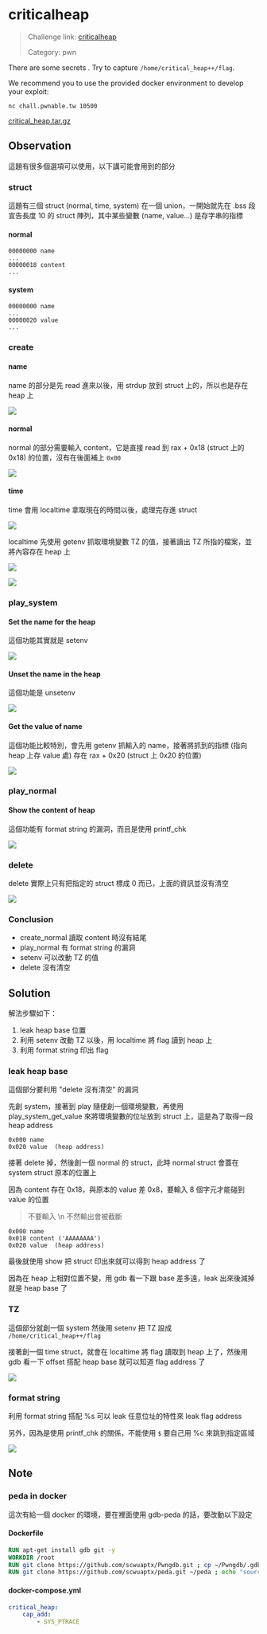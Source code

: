 # criticalheap

> Challenge link: [criticalheap](https://pwnable.tw/challenge/#8)
>
> Category: pwn

There are some secrets . Try to capture `/home/critical_heap++/flag`.

We recommend you to use the provided docker environment to develop your exploit:

`nc chall.pwnable.tw 10500`

[critical_heap.tar.gz](https://pwnable.tw/static/chall/critical_heap.tar.gz)

## Observation

這題有很多個選項可以使用，以下講可能會用到的部分

### struct

這題有三個 struct (normal, time, system) 在一個 union，一開始就先在 .bss 段宣告長度 10 的 struct 陣列，其中某些變數 (name, value...) 是存字串的指標

#### normal

```
00000000 name
...
00000018 content
...
```

#### system

```
00000000 name
...
00000020 value
...
```

### create

#### name

name 的部分是先 read 進來以後，用 strdup 放到 struct 上的，所以也是存在 heap 上

![](https://lh3.googleusercontent.com/cRTTnoeKFITCAopJinU_H_dcCwJGHZkoHBqEpY98waDoucfi3o9R9_CdOSts1AWNs_fMWZd9BNL-5O2H3RPnTV-S3SyJ6J4J_e22LvYhZAL49glH0nNIdUnyfK_N99nxYz6MibZp89KQsosYapg5ZCEzjA_mqUBQu62SFvGxboPLZiAPwoA0cSqzAWxXltYchPD1Znaf_7glpktkcGk1EHLXOJyJFgPO1Eh5J3a4931TTDf2TCGwaa9QpE-5P2esGOga9MJfpruqT5xc7AvmYk3yekVamN6btmtVMX7ePgcNSlRU6mymJ92AzSwU6NJO1ssZighMGW6N5esFlsvjOqvyl1ncAbYIgTg6XL411jF1HNsJp4-gIy91JQZ2tbE14xezwCWKNbcPzvz4pBEk2EwXQBgjVIe498xfEf9QXjNK0pvbxprdfU65iyOLeVUoPf0zUftYI73pUtfm7bg6GLm_UTMHjdgNoEw804x0QAmPA5ghvznIUU2u3ll6Wqpkbc7q_rsq1PpCoZxrhlNkmWryd3k7BSl2becKZs0tZUve-_Q1L5plTKrIdmFSE7CULIqGl8VgpYoU108ZnGbR1EF8D-jdJXyXZCidhg=w1276-h268-no)

#### normal

normal 的部分需要輸入 content，它是直接 read 到 rax + 0x18 (struct 上的 0x18) 的位置，沒有在後面補上 `0x00`

![](https://lh3.googleusercontent.com/vI-cgKNMdpdN5WcdkYpr65PsJN285NEBwX7L3ykzVfGoxPO3zRND1c_SVKYe8CVFGbZ00LXQTmQ31ezy85ErEi69khnf5EwGkYKN1y3ou3WIqI5UveKDj-4CX8STRm_TkGT872R6dxTiyqXxQTQKz9tf2rqRPYWUrVta8eddCyZGoN-a2Bia75CuNrb9mG3bBumvxNQma58yAdjAa2Wt56gwJnvChAmetUk_SGC6adZ-IDqNBGapGV28nexQWGxTJPerD7lTuMu0mJxwmMlKRjxfwJCooo8iycJbHl9wW6d6zUlz6-oavLDuyFshF4TaN6ZAzZC3Pm43x_GKnFHz5KzFCLGhGNaPe4Rfr8MJmsU8hhCkOECao85NceP-2GiCUIPh_78mVWBTVj2c1qMJXy2z92GKHd82GAT9ZompjJYU-TrTJl3ezbHGQ-Si7Wru8uj9d2P6sqeBcofPm-_lID38tSCgQ1MUPuhPYD39VaBkmNT1lUE3S0RahSZ8xuDbHWm3Lkxxa5mSO51M26GNfbAzv9optgyD7E6Qsl1Xoh6BwVnXN56P_izxyQxflrlyVT4vilx8zllKQKM_1VqS_Drtfh0ilVqJEviuxg=w1056-h356-no)

#### time

time 會用 localtime 拿取現在的時間以後，處理完存進 struct

![](https://lh3.googleusercontent.com/KtEuqCT0AElcVu1C6K3LzIgaYmPia2SZQELMpuJETNP-oCYGNclwjbADHqeZA_m5nNz_AfVXdzG68A2Rvl-kubJamdHc6T1As0kZ1fvGMr5FFZmOidVMhIgAaqlg3QuUnBOifMj_0WfzxwAaYg64a6HDg6WrbZI_dv5qFSd-OPn6u4PJyUzn5DZau8foycKIVOuL6VAfr2PQ_yX68iXrypR6pCz6Pl8UQtIFe_SW3ewp4A8Ge01L-SkpDQxt8DHkM73oqrlBrH1yBdgGqJ7JDz9LC1smSYPkoweRMKKo8pGZMQ61B3Ba08yt_y7VzguSDBCYfA0j5FS-nShRl3y5SN50RQ9rrcLTfO-4-rG37KVSEn8_NkA5XwYQA7yyHe2wDG2R_NthaYRdFJIC-HgC4mdPY2YwSfCudPlKJYCG0vr4BcA8FpvLQUICVXcbgljZGGhsBf1UoXKzXZnCEmV9Xi0skiI-SHRDlnldjmZKM1enXj9QUvSFN6a2WL2cX-DtKSfYyEvN89JnGBxiBUxRE0Z_eXbswtX_vCJYwKqlrPme8Kw4vluQ44Uvgt8EhKBT4CL3EZy8uSH6CN6WdYotTwdjyZxqnM0zo95gXg=w1002-h136-no)

localtime 先使用 getenv 抓取環境變數 TZ 的值，接著讀出 TZ 所指的檔案，並將內容存在 heap 上

![](https://lh3.googleusercontent.com/PG9GXIWpWmIhcjI7kUlh1__ZxGAbOSs69G1BEJ4r0qVEe5rU9HIcpI_rca1Nmb399KAT7Z0pnHuRosnJkOVGp4Fymxyxar4xIO39Pqy2nvJPRNxRSUoGzgVkEsH708z3cgYOEaSDOPUP-PFrbHuujJTAyoiGd5xiRuHjAL_CfxCm6s8qsnq6NJWFYFJfIpzlOH09nQ45ed2UrHmlBSnZYz-q5RleGrl-vhtPpjB5EkyBl5_z1_8Lv6i_yTaqIN9vr4_ta_WNf8KcVo9r_7A8SOvCIT61Fe5PagF7z1SEWarqVxq_vNTF7y9k690W-LBLoEFN82sZIdiDhaVl7FKPkdzzp8c-z7BnpDKH1yAxo37NJRA6R7CZdGdnIr3zFQkIm0hdH3q3U5iorKHthYV7M1KLIo_mJMacvPbtkMn0ccIHEpM6P6_pMnFbMHfZH-3HM4jeBT7-AnXcLIvALvdeLpQtH4B68rP11vY4XFTD5npLoLY9SRSUixc8eiKWH0jo_S8vczY8TVgwsmn9m_3F32Pww0Kq8mAvrldVIMR1tWGxS9e_gckqnDGkjvs4g7ODwxNqYg5etRIyV6dsoULWZnGoD8pBtWZ9QCXbUw=w1710-h456-no)

![](https://lh3.googleusercontent.com/MtXYZAf6FxdwR6Apkj0Y_6G0LVjE0sNgFQOjL94z52nmFkdFCnoqRlF6J7kpSMf-Jv-2pIdLBOrJ_gmHinpuooe5-wMnQqsH7kVZiJpLTA0Ryz9sVmoMpGl6tksSiASc_5mYtv-Qw0UdXAGmmiAuKz4BUG3WkPf5zHLJdJqFN_-vwVmznL9QDsjBUe-MSnwStGMrXM6vkO6hZKD97emH42_kdc5R5cFurCOpHEzgs4VDPnCX0t-JKNTqAnID56uULAo1j3hXOrn9CofMTGTNUwguhIfr1UHWlaBC6XWhT6ax4J_jwFPgMTaPHVYbQBq2H-qQ8MzMLJ5mlQHRCKr3ki1gdU7fYKrYg9pGNKonBr4EATdOIfTB9z_5CClpxLL89YdgL9AGBrHCbt39SddSjVOpLneye28fKZKd6jdXLDu7MMCJuW8VMMJ5K1utUbCFT1M-AS6MGHacOm4pAHjXRm_U4o3UctXMJ46LnGsV6zdGKg6Jd5Vix9Er7UYJork9W_Ia7Sz5UPRW3fIo56XxAmFA7ZK1ncMJMIaE18in0XyzXujFXbZziNnOzKS0l6hqqudFuZkfDwySK5NGtXk1ccmAhEI1o1_E1ke7ug=w1628-h542-no)

### play_system

#### Set the name for the heap

這個功能其實就是 setenv

![](https://lh3.googleusercontent.com/KdQWIK5RdEtqX28DyvEsoYypn3z_ifzaL-cRpYsc2-c4By71fcYYrAqf0DQgOzmlCIlZ02C_HOUE6wiQMz2finFfWnVZyA31zm8XpwCziXKO4KDsHlrJVLYVFEVS4B_BQKgEbvvpTuBCbCODlhd0FS9pnQ8L1yjjhXsO7CF2ry8XSkhwHkFBhvwTTeQUoLc3opuVHE-2v06fxaqGCHV9dAz3RQXlpPzoFFzXM1F-DOn2CIHQZEwIyCBmQgNkH9m-07S3OGCvMylz0T9MRLC-MMVHdGfhjF5GuQ6X0mzu6kWQOa80SpySplSuYnbcO9qqGw1UTK6s2N6ng1YRxmkUDrvoBfZBTBoA3lUXNgRROom08vP9gt6T_NcMi7zlAcpX5tqPzB-pCj191P26OFGlqzZdlr_ZDx9ujohKDhQCaTGcBOS8QM6WGncja--xVLVBLHgpNKTnZjU9qgHpz1lpl49krTyVXFw34HvjNxr9cuIdChFSP56h87gsPXWqdKz_myMM9Tww3PV8DLmA8N73t6wT04V_euYbi-u3HjtGUT1fcJ1zZ7sGTDEcPB-1ZYAdYwvhx1gLjkj52Prva_wE26HQe0W60tuIlQD0Ng=w962-h262-no)

#### Unset the name in the heap

這個功能是 unsetenv

![](https://lh3.googleusercontent.com/Dm4mNcmPdsgdvI-AuaPvN63bSeVbq7pZQrUaEqig6yobMlW_HNLlb5lS6MoMO58DT4oPN2T3oqfFMQ8FBbgFeQCVjRtsFs7gRsX6EcB8iarHTYw4O2VqnguY3OdaT3WZNULaTPXq6UZyI1JfnUSfkNp7Q3McEiMVKNbDjaXjdBTeeGbdt3CseLUlXmax3c50WvfS3f7AuYYkTvyzlvW5w3CzFdoskXudaZGxACaE77tDITwkIq4-hQuZNpvlRbwx8uVv_sLh3SGJ1ZHiGkrbFhMz_rYlwX8GUiC-wgz7vmYDDvJxnL3C0DXbmus8Q4vbOY-plDSF4Nh4d0PGsuGXe4twTT1hFucyhE63rJCNVmSQr_DmkZK4q_30Q9618fIX0czxtG3ksfWDzCKDkkag-hA4JYXy6lFkG7_jHiPf7LnBv6zLay7PuYnXuqFhz_A8lCPes848qsZrnoe8cbYCZ1W13h7pQW4Fi9TkWUwxywO6gxB0DSIIu_-D020bLdAw3M56lyITaasYAsxIIceOA-rro02LBfUd-XhyDqN6BmH-xucZnog_DTxL0X3I5N4m54brQBfO5tM32SVoEY8u7QUCKcp8FkFUN_P89w=w1028-h188-no)

#### Get the value of name

這個功能比較特別，會先用 getenv 抓輸入的 name，接著將抓到的指標 (指向 heap 上存 value 處) 存在 rax + 0x20 (struct 上 0x20 的位置)

![](https://lh3.googleusercontent.com/WRD3giNGiEyj9BDFXZ2w7NsNJqQqLtRaw5khzYNEQGZcXxVfLypNxe6U_6F1cD8gGYO3R8_7w2vLmRdHNdMs0VWfZvu1_65ayZw6FREidtSnYmX5Hq2HlShyFkTg84uLYO7sLEEoBlwqjX3hTz2AT22wqNMY-Jg-oxeICWGP8d-2T4ek1L3N7aYk_VPKboBYQmCfxT8fJCWly2ujeY3_bxM5mJ4LMJfFQm2fOHqxB7lpWZsz3HKPG-fn_OtA4WaJL6CWZfGlvo-b2BpYHB9f8vTA7bZxp-a3jjXYXPzJQWDDx8kLmGKT34Px_7s4xPykDZBN75uu2usyeidLmIeT0uAd50AsC2E9lxc317ws3g1pyNLVmexYbHDQt8DWsuSACHjOGj-gJsmeCqp_6tKTKLXykQvN2acb6iicHAKC0HKeXoBww0eKoAlJi8uwYlawXfMdG0z7rIBYIMfqDKwxTU7u-zjgoHodgba0W-Yv8ifa2GtMwUTlCWA1LQSyCPsghcrpycWWIhYmArHZAPU5AXk5H3fAf5U_YYiRFsYaliioCRnAny_MvyeJpaFj9YOFbselWvAsF4cHnmnEzt721P-s27e4VQ03Aha7pw=w1166-h406-no)

### play_normal

#### Show the content of heap

這個功能有 format string 的漏洞，而且是使用 printf_chk

![](https://lh3.googleusercontent.com/9Lg0-CLj24zPq904FsB79Vi5pHxvdGtT9QzHb3ZQ-qwhiWzLFdf_kFtbg2O-WqU77eB_ugP1emPcM2RbovybUxE3yg3OfUTV1U3RJ201A0nexa1u_-QDmKcAwxH7dQpOEsIwdOyLnTJ9YlcHSjQZ1iVYZ58NjurxC4qD6-6JpejOIBto-RRvb8k6-G4xh-3ez4LgJJLqwauB1ap3z9oxG-4wpVR26iS8aGFY9EcVOhYuq9WIJZTINGfKYM4q76LuAjkw8ay3K2eUc8YuDMkLd8JV-_4wAVy4jA-QIyGxp9QwE5-_5ZBGMyXViRRPqXyn3qm3wjg_Qcyeg9PAjRxsQ2EqD_4Aj_F8IPxYlzHkvUYc_tJXc1fe6IwPJfEjyB_Pj2xAk1wHyTt62NZ299Af6hT2AM6opnS2J2GkzN8bvK5bYxlYmUcU2033AEfC-JDVSFGOLxV5zCDgHOjXiL2ZXRYc0JdK1FhK23eLetJyE3ZJzZw5OrLKwGFXKxagdB0crorlmOcBmdXhg887R8YaEkt5aqtsEeXsoEUU7dJ5IzNRgqda1XchI_tELTtO_28WXCTf-ELOWbyeoEC434GLBE1GfDSz0H_kKt2_WQ=w1318-h494-no)

### delete

delete 實際上只有把指定的 struct 標成 0 而已，上面的資訊並沒有清空

![](https://lh3.googleusercontent.com/cbKj_uIbSZW6YlwijBufYIXETYjHkARepJ6h8UQF--4TKjBeedl5mfp4nikGla9W68FscAtcJnUtAz-80gmR5YF6GyztDy2G4QiOc4hh9-YnB_-MdF8V9Ltwmq4i4ZHqYv6HgF8sOWPpbTGf5gTHFCkOd8gPogKZk3Awfn2TG8nRlmxrSoj8YiWKwDfJauNaD0yused_OL-V1LkGOYlTZhDgmgC5SZAlyOaJZqFLwvBHbsecDYK4OFnZGWm7G4S2BXNjsWM94KG8M2frpTg-BXtHUFXKUWxRf5diwSWj5PYRn-rGEWQ1zopU8Zr0UgPZf9AZhH6H3KzngcEx59YxwCpg94qxtE82UqbA5ZoFwck5c0UZ_GvZz4XZ2my7jB76QKUZev7AY_m8tYy-GBbBfJZunNrlNpa1-zCA1plTEhn3n3uirf8hRUGvh-hHiIMJKu9sX2azJ9Z1pv1xXmwR_c5gwihodaS7Ew70jhvG6tzr45-TcI57eGyJ0oyYjeBcGqLW6dWZ8noL8Sn092--7rm9YT8BWYMYsqaM6REElllGF2S62G3DPdNS-Yn6CC-ChjrF5_5l9Oqd1c29p1aLaNttVnwOObxg0vz7Bg=w1090-h448-no)

### Conclusion

- create_normal 讀取 content 時沒有結尾
- play_normal 有 format string 的漏洞
- setenv 可以改動 TZ 的值
- delete 沒有清空

## Solution

解法步驟如下：

1. leak heap base 位置
2. 利用 setenv 改動 TZ 以後，用 localtime 將 flag 讀到 heap 上
3. 利用 format string 印出 flag

### leak heap base

這個部分要利用 "delete 沒有清空" 的漏洞

先創 system，接著到 play 隨便創一個環境變數，再使用 play_system_get_value 來將環境變數的位址放到 struct 上，這是為了取得一段 heap address

```
0x000 name
0x020 value  (heap address)
```

接著 delete 掉，然後創一個 normal 的 struct，此時 normal struct 會蓋在 system struct 原本的位置上

因為 content 存在 0x18，與原本的 value 差 0x8，要輸入 8 個字元才能碰到 value 的位置

>不要輸入 \n 不然輸出會被截斷

```
0x000 name
0x018 content ('AAAAAAAA')
0x020 value  (heap address)
```

最後就使用 show 把 struct 印出來就可以得到 heap address 了

因為在 heap 上相對位置不變，用 gdb 看一下跟 base 差多遠，leak 出來後減掉就是 heap base 了

### TZ

這個部分就創一個 system 然後用 setenv 把 TZ 設成 `/home/critical_heap++/flag`

接著創一個 time struct，就會在 localtime 將 flag 讀取到 heap 上了，然後用 gdb 看一下 offset 搭配 heap base 就可以知道 flag address 了

![](https://lh3.googleusercontent.com/Kyn4pR56pdq8SDxyx-nCH3SUIQ3X5nPs2w7J3A83lBs79-FGJMFZAroE_qzvLddXrWOoUGA7q-UgVlZI2cCkY5DKAI9A2U4Z8ZyKWLta2Z8c9Lu7C6PpsuM85LciaiA8FAiEHiexjJ5IWVadfH1ro5TjEuoFigzkNL1eFFsMteUkGaXP0keIlqnkbMmlMOdUg8Vdu2tzaDltKoG55MudTTZinVzGE1WjLPq4NwZ8bKCsCNWGGuAz07CQqB0GVT-AJxQ_h2Ny5dzmfPia_c93eDDIJrszgkyaxXzyn_Vp-ydacc0jc4ku4-tpmc5gdLbJNwxxMScSudTCAwmG6JUz_StQRAdRRPJkrTo1dIerzfOCXvOh7k2QqAWvfEeYsIzbEzCFraYCDtaFgNHjQdQdWjAQDXrsb65a6Bc8ZDatDeRYkECL7brbOuFxvy4DjjC8PbiFkP05W5M9vkiwChR25NXX1dXaR5fG9HRxhnUIsSqZPBUTAAZ-r_IYq_NSVGraJvZALsWXruKL5a6LXNdvnFnT8X1FuIcBbS2wwLZVrnWJZ3QyyOreF5aMxGz5O6ZMlu7GcajaRrBlHALdWJv6M3BelUqhBRZRlD240w=w1990-h750-no)

### format string

利用 format string 搭配 %s 可以 leak 任意位址的特性來 leak flag address

另外，因為是使用 printf_chk 的關係，不能使用 `$` 要自己用 %c 來跳到指定區域

![](https://lh3.googleusercontent.com/OgYVPHk-ayIh0_tNudYfMMNJHLux-M_oW3gicAzh2YOpFhJugoYx6oAix7OqDqoGo5Q3s-ZJeoiVs7BzRNCa-ZgrDzGAvpjc5moz-ecE-6aFBM9aCooCcMmTPyZJHzmM2RGA9IP9N30n55TryLkhT895zQEP1v2DO8e-5LJJpg9K5LqJVtVHCvZ3UpivGOL2x_SnnqDbDEXsjlhUBxeFPjNHVm336THU28k4As_m4Wn6rttwlPUxA9vCywCVimZv5AP1841Ki_p9uAu5sBkWeNLYusBkJypTnvHbQLK-Z6vL64c5_HvXgR1sIYffo-BB2RqKLP51oDw4EvSiMVOslbhSC7LXEFZTZyaxGkaFwkSACYRn6A91EBR0Wy409eDyqiJ16X5hDivntwkKYY0k7qS46YrKgtUZGDczA9ihpM-rg6ps9NT4irKhULFjn3G14XNkWNlL9w3ErYLqyaqCDb7ARWJ6uAdukSGBRcym70YUA0eeMp9_5t8z8nl9XDOYCKDZn_2_OUmlGyfvvvJzINq1-3T8qlaPCzzVd_mZikSUF-XorwN7EW5g98pBmU4aXtCQQwl5IXLgSa1vvt-XPeGfkXs_DcfHsIQifQ=w1488-h932-no)

## Note

### peda in docker

這次有給一個 docker 的環境，要在裡面使用 gdb-peda 的話，要改動以下設定

#### Dockerfile

```dockerfile
RUN apt-get install gdb git -y
WORKDIR /root
RUN git clone https://github.com/scwuaptx/Pwngdb.git ; cp ~/Pwngdb/.gdbinit ~/
RUN git clone https://github.com/scwuaptx/peda.git ~/peda ; echo "source ~/peda/peda.py" >> ~/.gdbinit ; cp ~/peda/.inputrc ~/
```

#### docker-compose.yml

```yaml
critical_heap:
	cap_add:
		- SYS_PTRACE
```


